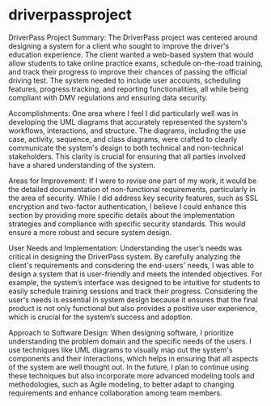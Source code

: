 # driverpassproject

DriverPass Project Summary:
The DriverPass project was centered around designing a system for a client who sought to improve the driver's education experience. The client wanted a web-based system that would allow students to take online practice exams, schedule on-the-road training, and track their progress to improve their chances of passing the official driving test. The system needed to include user accounts, scheduling features, progress tracking, and reporting functionalities, all while being compliant with DMV regulations and ensuring data security.

Accomplishments:
One area where I feel I did particularly well was in developing the UML diagrams that accurately represented the system's workflows, interactions, and structure. The diagrams, including the use case, activity, sequence, and class diagrams, were crafted to clearly communicate the system's design to both technical and non-technical stakeholders. This clarity is crucial for ensuring that all parties involved have a shared understanding of the system.

Areas for Improvement:
If I were to revise one part of my work, it would be the detailed documentation of non-functional requirements, particularly in the area of security. While I did address key security features, such as SSL encryption and two-factor authentication, I believe I could enhance this section by providing more specific details about the implementation strategies and compliance with specific security standards. This would ensure a more robust and secure system design.

User Needs and Implementation:
Understanding the user’s needs was critical in designing the DriverPass system. By carefully analyzing the client's requirements and considering the end-users' needs, I was able to design a system that is user-friendly and meets the intended objectives. For example, the system’s interface was designed to be intuitive for students to easily schedule training sessions and track their progress. Considering the user's needs is essential in system design because it ensures that the final product is not only functional but also provides a positive user experience, which is crucial for the system’s success and adoption.

Approach to Software Design:
When designing software, I prioritize understanding the problem domain and the specific needs of the users. I use techniques like UML diagrams to visually map out the system's components and their interactions, which helps in ensuring that all aspects of the system are well thought out. In the future, I plan to continue using these techniques but also incorporate more advanced modeling tools and methodologies, such as Agile modeling, to better adapt to changing requirements and enhance collaboration among team members.
